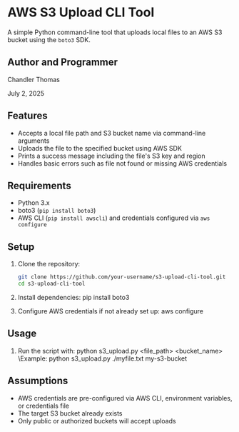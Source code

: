 # AWS S3 Upload CLI Tool

A simple Python command-line tool that uploads local files to an AWS S3 bucket using the `boto3` SDK.

## Author and Programmer
Chandler Thomas

July 2, 2025

## Features

- Accepts a local file path and S3 bucket name via command-line arguments
- Uploads the file to the specified bucket using AWS SDK
- Prints a success message including the file's S3 key and region
- Handles basic errors such as file not found or missing AWS credentials

## Requirements

- Python 3.x
- boto3 (`pip install boto3`)
- AWS CLI (`pip install awscli`) and credentials configured via `aws configure`

## Setup

1. Clone the repository:
   ```bash
   git clone https://github.com/your-username/s3-upload-cli-tool.git
   cd s3-upload-cli-tool

2. Install dependencies:
   pip install boto3

3. Configure AWS credentials if not already set up:
   aws configure

## Usage

1. Run the script with:
   python s3_upload.py <file_path> <bucket_name>  \\Example: python s3_upload.py ./myfile.txt my-s3-bucket

## Assumptions

- AWS credentials are pre-configured via AWS CLI, environment variables, or credentials file
- The target S3 bucket already exists
- Only public or authorized buckets will accept uploads

  
